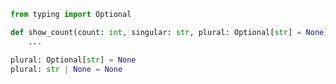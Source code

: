 ```python
from typing import Optional

def show_count(count: int, singular: str, plural: Optional[str] = None) -> str:
	...
```

```python
plural: Optional[str] = None
plural: str | None = None
```


